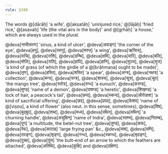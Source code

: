 ```yaml
---
rule: §348
---
```


The words @[dārāḥ] 'a wife', @[akṣatāḥ] 'uninjured rice,' @[lājāḥ] 'fried rice,' @[asavaḥ] 'life (the vital airs in the body)' and @[gṛhāḥ] 'a house,' which are always used in the plural.

@deva[नाभीत्वरण] 'sinus, a kind of ulcer', @deva[अपाङ्ग] 'the corner of the eye', @deva[हनु], @deva[स्तनु], @deva[मरुत्] 'a wing', @deva[ऋत्विच्], @deva[वाचि], @deva[राशि], @deva[ग्रन्थि], @deva[क्षमि], @deva[वारि], @deva[बलि], @deva[मोलि], @deva[राति], @deva[हापि], @deva[हानि], @deva[मुञ्ज], @deva[मुज] 'a kind of grass (of which the girdle of a @[brāhmaṇa] ought to be made)', @deva[तृण], @deva[हस्ति], @deva[शस्ति] 'a spear', @deva[अन्त्र], @deva[नक्षत्र] 'a collection', @deva[मन्त्र], @deva[यन्त्र], @deva[शास्त्र], @deva[सूत्र], @deva[चूत] 'the mango tree', @deva[स्तोत्र], @deva[वन्ध] 'a eunuch', @deva[करण्ड], @deva[मुण्ड] 'name of a demon', @deva[पाषण्ड] 'a heretic', @deva[शिखण्ड] 'a lock of hair, a peacock's tail', @deva[छन्द], @deva[स्कन्द], @deva[औरोडाश] 'a kind of sacrificial offering', @deva[छद], @deva[प्रपद], @deva[केशव] 'name of @[viṣṇu], a kind of flower' (also neut. in this sense, sometimes), @deva[विष], @deva[बुद्बुद], @deva[शब्द], @deva[मध्य], @deva[पथिन्], @deva[मथिन्] 'a churning handle', @deva[असुक्षिन्] 'name of Indra', @deva[स्तम्भ], @deva[नितम्ब], @deva[पूग] 'a multitude, the betel-nut tree', @deva[तुण्ड], @deva[कफ], @deva[रेफ], @deva[काटाह] 'large frying pan' &c., @deva[माष], @deva[मणि], @deva[तरङ्ग], @deva[शृङ्ग], @deva[गन्ध], @deva[स्कन्ध], @deva[मृदङ्ग], @deva[पुच्छ], @deva[पुंस] 'the butt-end of an arrow to which the feathers are attached', @deva[अतिथि], @deva[कुक्षि] and @deva[दक्षिण].